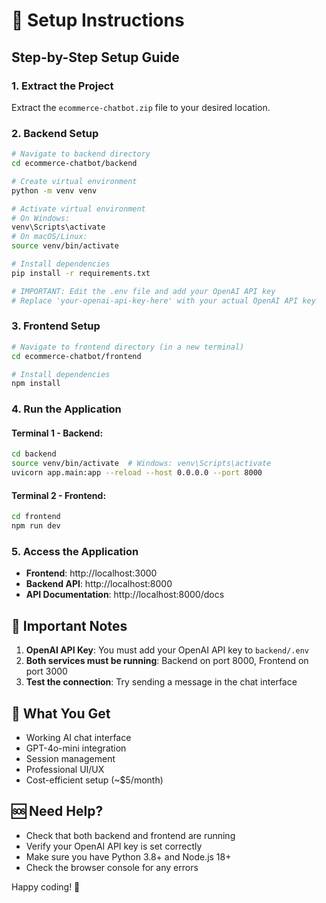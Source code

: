 # 🚀 Setup Instructions

## Step-by-Step Setup Guide

### 1. Extract the Project
Extract the `ecommerce-chatbot.zip` file to your desired location.

### 2. Backend Setup

```bash
# Navigate to backend directory
cd ecommerce-chatbot/backend

# Create virtual environment
python -m venv venv

# Activate virtual environment
# On Windows:
venv\Scripts\activate
# On macOS/Linux:
source venv/bin/activate

# Install dependencies
pip install -r requirements.txt

# IMPORTANT: Edit the .env file and add your OpenAI API key
# Replace 'your-openai-api-key-here' with your actual OpenAI API key
```

### 3. Frontend Setup

```bash
# Navigate to frontend directory (in a new terminal)
cd ecommerce-chatbot/frontend

# Install dependencies
npm install
```

### 4. Run the Application

#### Terminal 1 - Backend:
```bash
cd backend
source venv/bin/activate  # Windows: venv\Scripts\activate
uvicorn app.main:app --reload --host 0.0.0.0 --port 8000
```

#### Terminal 2 - Frontend:
```bash
cd frontend
npm run dev
```

### 5. Access the Application

- **Frontend**: http://localhost:3000
- **Backend API**: http://localhost:8000
- **API Documentation**: http://localhost:8000/docs

## 🔑 Important Notes

1. **OpenAI API Key**: You must add your OpenAI API key to `backend/.env`
2. **Both services must be running**: Backend on port 8000, Frontend on port 3000
3. **Test the connection**: Try sending a message in the chat interface

## 🎯 What You Get

- Working AI chat interface
- GPT-4o-mini integration
- Session management
- Professional UI/UX
- Cost-efficient setup (~$5/month)

## 🆘 Need Help?

- Check that both backend and frontend are running
- Verify your OpenAI API key is set correctly
- Make sure you have Python 3.8+ and Node.js 18+
- Check the browser console for any errors

Happy coding! 🚀